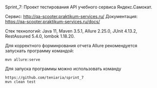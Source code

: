 Sprint_7: Проект тестирования API учебного сервиса Яндекс.Самокат.

Сервис: http://qa-scooter.praktikum-services.ru/
Документация: https://qa-scooter.praktikum-services.ru/docs/

Стек технологий:
Java 11, Maven 3.5.1, Allure 2.25.0, JUnit 4.13.2, RestAssured 5.4.0, lombok 1.18.20.

Для корректного форминрования отчета Allure рекомендуется запускать программу командой:

``` shell
mvn allure:serve
```

Для запуска программы можно использовать команду

``` shell
https://github.com/teniaria/sprint_7
mvn clean test
```